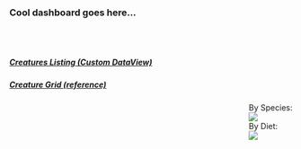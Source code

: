 ### Cool dashboard goes here...

<br><br>

<h5>
  <a 
    class="with-icon icon-bugs-yellow"
    href="#!/creatures"
  >Creatures Listing (Custom DataView)</a>
</h5>

<h5>
  <a 
    class="with-inline-icon icon-bugs-yellow"
    href="#!/creature_grid"
  >Creature Grid (reference)</a>
</h5>

   
<div style="float:right;">
  <div>
    <div>By Species:</div>
    <canvas height="250" width="400">
      <!-- here we're using an <img> tag so we can hijack its onload event -->
      <img 
        src="[% c.mount_url %]/assets/rapidapp/misc/static/s.gif" 
        onload='RA.ux.cZoo.imgRenderSpeciesBarChart.call(this,[% species_chart_data_json %])' 
      >
    </canvas>
  </div>
  
  <div>
    <div>By Diet:</div>
    <canvas height="175" width="275">
      <!-- here we're using an <img> tag so we can hijack its onload event -->
      <img 
        src="[% c.mount_url %]/assets/rapidapp/misc/static/s.gif" 
        onload='RA.ux.cZoo.imgRenderDietTypePieChart.call(this,[% diet_type_data %])' 
      >
    </canvas>
  </div>
  
</div>
